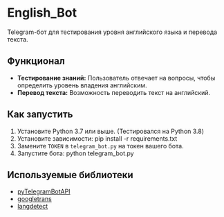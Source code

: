 # English_Bot

Telegram-бот для тестирования уровня английского языка и перевода текста.

## Функционал
- **Тестирование знаний:** Пользователь отвечает на вопросы, чтобы определить уровень владения английским.
- **Перевод текста:** Возможность переводить текст на английский.

## Как запустить
1. Установите Python 3.7 или выше. (Тестировался на Python 3.8)
2. Установите зависимости:
pip install -r requirements.txt
3. Замените `TOKEN` в `telegram_bot.py` на токен вашего бота.
4. Запустите бота:
python telegram_bot.py

## Используемые библиотеки
- [pyTelegramBotAPI](https://github.com/eternnoir/pyTelegramBotAPI)
- [googletrans](https://github.com/ssut/py-googletrans)
- [langdetect](https://pypi.org/project/langdetect/)

